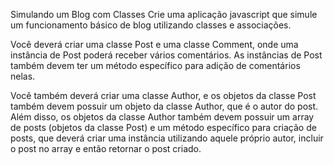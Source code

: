 Simulando um Blog com Classes
Crie uma aplicação javascript que simule um funcionamento básico de blog utilizando classes e associações.

Você deverá criar uma classe Post e uma classe Comment, onde uma instância de Post poderá receber vários comentários. As instâncias de Post também devem ter um método específico para adição de comentários nelas.

Você também deverá criar uma classe Author, e os objetos da classe Post também devem possuir um objeto da classe Author, que é o autor do post. Além disso, os objetos da classe Author também devem possuir um array de posts (objetos da classe Post) e um método específico para criação de posts, que deverá criar uma instância utilizando aquele próprio autor, incluir o post no array e então retornar o post criado.
